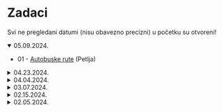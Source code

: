 # Zadaci

Svi ne pregledani datumi (nisu obavezno precizni) u početku su otvoreni!

<details open>
  <summary>05.09.2024.</summary>

- 01 - [Autobuske rute](https://petlja.org/sr-Latn-RS/biblioteka/r/Zbirka3/kruzni_autobusi) (Petlja)
</details>

<details>
  <summary>04.23.2024.</summary>

- 01 - [Pećine](https://petlja.org/sr-Latn-RS/biblioteka/r/Zbirka3/pecine) (Petlja)
- 02 - [Korensko drvo](https://petlja.org/sr-Latn-RS/biblioteka/r/Zbirka3/korensko_drvo) (Petlja)
</details>

<details>
  <summary>04.04.2024.</summary>

- 01 - [Labyrinth](https://cses.fi/problemset/task/1193) (CSES)
</details>

<details>
  <summary>03.07.2024.</summary>

- 01 - [Cilindrična matrica](https://petlja.org/biblioteka/r/Zbirka2/cilindricna_matrica) (Petlja)
- 02 - [Padajuće loptice](https://petlja.org/biblioteka/r/Zbirka2/padajuce_loptice) (Petlja) (Novo, sa jednodimenzionalnim nizom)
- 03 - [Najduži put nizbrdo](https://petlja.org/biblioteka/r/Zbirka2/najduzi_put_nizbrdo) (Petlja)
- 04 - [Isplata sa najmanje novčića](https://petlja.org/biblioteka/r/Zbirka2/isplata_sa_najmanje_novcica) (Petlja)
</details>

<details>
  <summary>02.15.2024.</summary>

- 01 - [Dužina najdužeg prohodnog puta](https://petlja.org/biblioteka/r/Zbirka2/najduzi_prohodan_put) (Petlja)
</details>

<details>
  <summary>02.05.2024.</summary>

- 01 - Pretvaranje vektora u red sa prioritetom (+ Jovan)
- 02 - Implementacija reda pomoću liste (+ Jovan)
- 03 - Implementacija steka pomoću vektora (+ Jovan)
- 04 - Minesweeper sa Petlje urađen do kraja (ovde već ne...)
</details>
